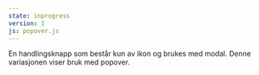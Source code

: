 ```yaml
---
state: inprogress
version: 1
js: popover.js
---
```


En handlingsknapp som består kun av ikon og brukes med modal. Denne variasjonen viser bruk med popover.
